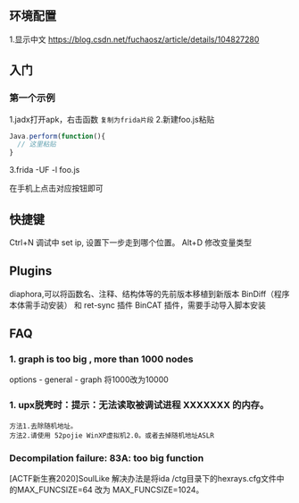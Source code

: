 ## 环境配置
1.显示中文 https://blog.csdn.net/fuchaosz/article/details/104827280

## 入门 
### 第一个示例
1.jadx打开apk，右击函数 `复制为frida片段`
2.新建foo.js粘贴
```js
Java.perform(function(){
  // 这里粘贴
}
```
3.frida -UF -l foo.js

在手机上点击对应按钮即可

## 快捷键 

Ctrl+N  调试中 set ip, 设置下一步走到哪个位置。
Alt+D  修改变量类型


## Plugins
diaphora,可以将函数名、注释、结构体等的先前版本移植到新版本
BinDiff（程序本体需手动安装） 和 ret-sync 插件
BinCAT 插件，需要手动导入脚本安装

## FAQ
### 1. graph is too big , more than 1000 nodes
options - general - graph 
将1000改为10000

### 1. upx脱壳时：提示：无法读取被调试进程 XXXXXXX 的内存。

```   
方法1.去除随机地址。
方法2.请使用 52pojie WinXP虚拟机2.0。或者去掉随机地址ASLR
```
### Decompilation failure: 83A: too big function
[ACTF新生赛2020]SoulLike
解决办法是将ida /ctg目录下的hexrays.cfg文件中的MAX_FUNCSIZE=64 改为 MAX_FUNCSIZE=1024。
